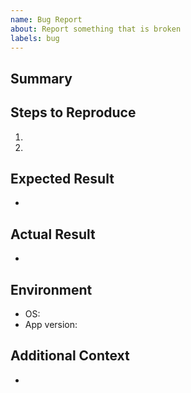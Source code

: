 ```yaml
---
name: Bug Report
about: Report something that is broken
labels: bug
---
```


## Summary

<!-- Briefly describe the issue. -->

## Steps to Reproduce

1.
2.

## Expected Result

-

## Actual Result

-

## Environment

- OS:
- App version:

## Additional Context

-
